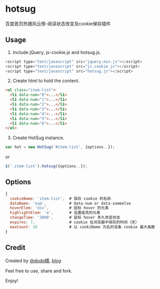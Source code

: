 # hotsug
百度首页热搜风云榜-阅读状态改变及cookie保存插件

## Usage
1. Include jQuery, js-cookie.js and hotsug.js.
```javascript
<script type="text/javascript" src="jquery.min.js"></script>
<script type="text/javascript" src="js.cookie.js"></script>
<script type="text/javascript" src="hotsug.js"></script>
```
2. Create html to hold the content.
```html
<ul class="item-list">
  <li data-num="0">...</li>
  <li data-num="1">...</li>
  <li data-num="2">...</li>
  <li data-num="3">...</li>
  <li data-num="4">...</li>
  <li data-num="5">...</li>
  <li data-num="6">...</li>
</ul>
```
3. Create HotSug instance.
```javascript
var hot = new HotSug('#item-list', {options..});
```
or
```javascript
$('.item-list').hotsug({options..});
```
## Options
```javascript
{
  cookieName: 'item-list',  # 保存 cookie 的名称
  dataName: 'num',          # data-num or data-someelse
  hoverElem: 'div',         # 鼠标 hover 的元素
  highlightElem: 'a',       # 设置高亮的元素
  changeTime: '2000',       # 鼠标 hover 多久改变状态
  expires: 7,               # cookie 在浏览器中保存的时间（天）
  maxCount: 10              # 以 cookiName 为名的该条 cookie 最大条数
}
```
## Credit
Created by [@dodo糯](http://weibo.com/dodoroy), *[blog](http://effy.me)*

Feel free to use, share and fork.

Enjoy!
